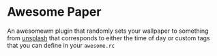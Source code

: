 # Awesome Paper

An awesomewm plugin that randomly sets your wallpaper to something from [unsplash](https://unsplash.com/) that corresponds to either the time of day or custom tags that you can define in your `awesome.rc`